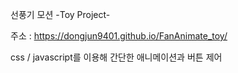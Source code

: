 선풍기 모션 -Toy Project-

주소 : https://dongjun9401.github.io/FanAnimate_toy/

css / javascript를 이용해 간단한 애니메이션과 버튼 제어

